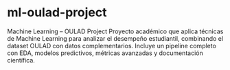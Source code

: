 # ml-oulad-project
Machine Learning – OULAD Project Proyecto académico que aplica técnicas de Machine Learning para analizar el desempeño estudiantil, combinando el dataset OULAD con datos complementarios. Incluye un pipeline completo con EDA, modelos predictivos, métricas avanzadas y documentación científica.
